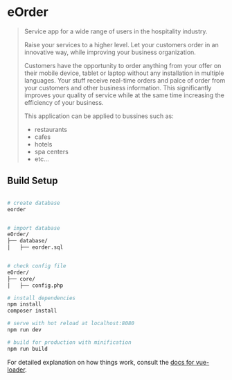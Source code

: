 # eOrder

> Service app for a wide range of users in the hospitality industry. 
>
> Raise your services to a higher level. Let your customers order in an innovative way, while improving your business organization.
>
>Customers have the opportunity to order anything from your offer on their mobile device, tablet or laptop without any installation in multiple languages. Your stuff receive real-time orders and palce of order from your customers and other business information.
>This significantly improves your quality of service while at the same time increasing the efficiency of your business.
>
> This application can be applied to bussines such as: 
> - restaurants
> - cafes
> - hotels
> - spa centers
> - etc...

## Build Setup

``` bash

# create database
eorder


# import database
eOrder/
├── database/
│   ├── eorder.sql


# check config file
eOrder/
├── core/
│   ├── config.php


```

``` bash
# install dependencies
npm install
composer install

# serve with hot reload at localhost:8080
npm run dev

# build for production with minification
npm run build
```

For detailed explanation on how things work, consult the [docs for vue-loader](http://vuejs.github.io/vue-loader).